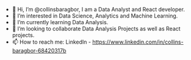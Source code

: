 - 👋 Hi, I’m @collinsbaragbor, I am a Data Analyst and React developer.
- 👀 I’m interested in Data Science, Analytics and Machine Learning.
- 🌱 I’m currently learning Data Analysis.
- 💞️ I’m looking to collaborate Data Analysis Projects as well as React projects.
- 📫 How to reach me: LinkedIn - https://www.linkedin.com/in/collins-baragbor-68420317b

<!---
collinsbaragbor/collinsbaragbor is a ✨ special ✨ repository because its `README.md` (this file) appears on your GitHub profile.
You can click the Preview link to take a look at your changes.
--->

